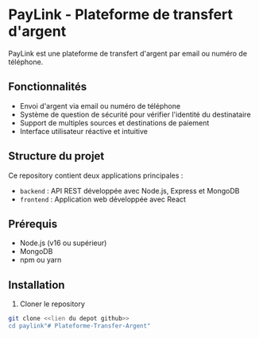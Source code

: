 # PayLink - Plateforme de transfert d'argent

PayLink est une plateforme de transfert d'argent par email ou numéro de téléphone.

## Fonctionnalités

- Envoi d'argent via email ou numéro de téléphone
- Système de question de sécurité pour vérifier l'identité du destinataire
- Support de multiples sources et destinations de paiement
- Interface utilisateur réactive et intuitive

## Structure du projet

Ce repository contient deux applications principales :

- `backend` : API REST développée avec Node.js, Express et MongoDB
- `frontend` : Application web développée avec React

## Prérequis

- Node.js (v16 ou supérieur)
- MongoDB
- npm ou yarn

## Installation

1. Cloner le repository

```bash
git clone <<lien du depot github>>
cd paylink"# Plateforme-Transfer-Argent" 
